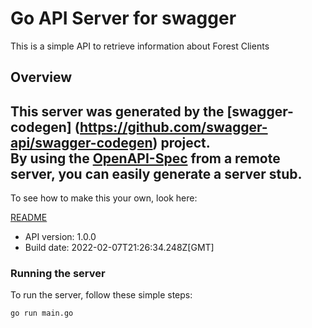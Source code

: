# Go API Server for swagger

This is a simple API to retrieve information about Forest Clients

## Overview
This server was generated by the [swagger-codegen]
(https://github.com/swagger-api/swagger-codegen) project.  
By using the [OpenAPI-Spec](https://github.com/OAI/OpenAPI-Specification) from a remote server, you can easily generate a server stub.  
-

To see how to make this your own, look here:

[README](https://github.com/swagger-api/swagger-codegen/blob/master/README.md)

- API version: 1.0.0
- Build date: 2022-02-07T21:26:34.248Z[GMT]


### Running the server
To run the server, follow these simple steps:

```
go run main.go
```

